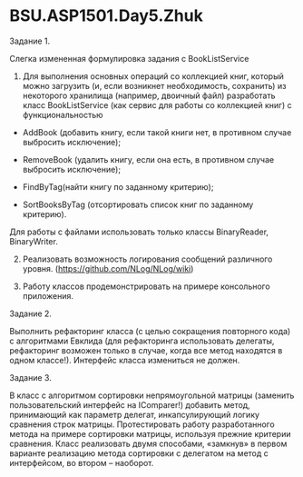 # BSU.ASP1501.Day5.Zhuk
Задание 1.

Слегка измененная формулировка задания с BookListService

1. Для выполнения основных операций со коллекцией книг, который можно загрузить (и, если возникнет необходимость, сохранить)
из некоторого хранилища (например, двоичный файл) разработать класс BookListService (как сервис для работы со коллекцией книг)
с функциональностью 

- AddBook (добавить книгу, если такой книги нет, в противном случае выбросить исключение);

- RemoveBook (удалить книгу, если она есть, в противном случае выбросить исключение);

- FindByTag(найти книгу по заданному критерию);

- SortBooksByTag (отсортировать список книг по заданному критерию).

Для работы с файлами использовать только классы BinaryReader, BinaryWriter.

2. Реализовать возможность логирования сообщений различного уровня. (https://github.com/NLog/NLog/wiki)

3. Работу классов продемонстрировать на примере консольного приложения.

Задание 2.

Выполнить рефакторинг класса (с целью сокращения повторного кода) с алгоритмами Евклида (для рефакторинга использовать
делегаты, рефакторинг возможен только в случае, когда все метод находятся в одном классе!). Интерфейс класса измениться
не должен.

Задание 3. 

В класс с алгоритмом сортировки непрямоугольной матрицы (заменить пользовательский интерфейс на IComparer!) добавить метод,
принимающий как параметр делегат, инкапсулирующий логику сравнения строк матрицы. Протестировать работу разработанного
метода на примере сортировки матрицы, используя прежние критерии сравнения. Класс реализовать двумя способами, «замкнув»
в первом варианте реализацию метода сортировки с делегатом на метод с интерфейсом, во втором – наоборот.
